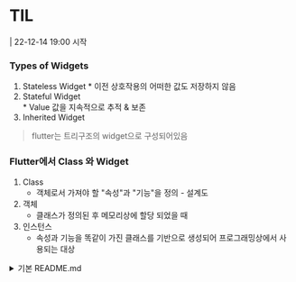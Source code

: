 # TIL
| 22-12-14 19:00 시작
### Types of Widgets
  1. Stateless Widget 
    * 이전 상호작용의 어떠한 값도 저장하지 않음
  2. Stateful Widget  
    * Value 값을 지속적으로 추적 & 보존
  3. Inherited Widget
  > flutter는 트리구조의 widget으로 구성되어있음
### Flutter에서 Class 와 Widget
  1. Class  
     * 객체로서 가져야 할 "속성"과 "기능"을 정의 - 설계도
  2. 객체  
     * 클래스가 정의된 후 메모리상에 할당 되었을 때
  3. 인스턴스  
     * 속성과 기능을 똑같이 가진 클래스를 기반으로 생성되어 프로그래밍상에서 사용되는 대상




<details>
<summary>
기본 README.md
</summary>
# flutter_application_1

A new Flutter project.

## Getting Started

This project is a starting point for a Flutter application.

A few resources to get you started if this is your first Flutter project:

- [Lab: Write your first Flutter app](https://flutter.dev/docs/get-started/codelab)
- [Cookbook: Useful Flutter samples](https://flutter.dev/docs/cookbook)

For help getting started with Flutter, view our
[online documentation](https://flutter.dev/docs), which offers tutorials,
samples, guidance on mobile development, and a full API reference.
</details>